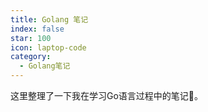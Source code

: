 ```yaml
---
title: Golang 笔记
index: false
star: 100
icon: laptop-code
category:
  - Golang笔记
---
```


这里整理了一下我在学习Go语言过程中的笔记:rocket:。

<!-- more -->

<AutoCatalog />